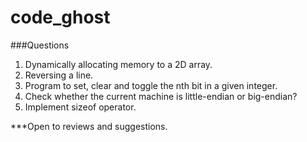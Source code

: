 # code_ghost


###Questions
  1. Dynamically allocating memory to a 2D array.
  2. Reversing a line.
  3. Program to set, clear and toggle the nth bit in a given integer.
  4. Check whether the current machine is little-endian or big-endian?
  5. Implement sizeof operator.
  
  
***Open to reviews and suggestions.
